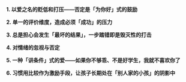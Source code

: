 **1. 以爱之名的贬低和打压——否定是「为你好」式的鼓励**

**2. 单一的评价维度，造成必须「成功」的压力**

**3. 总是担心会发生「最坏的结果」，一步踏错即是毁灭性的打击**

**4. 对情绪的忽视与否定**

**5. 一种「讲条件」式的爱——如果你不够乖、不是好学生，我就不喜欢你了**

**6. 习惯用比较作为激励手段，让孩子长期处在「别人家的小孩」的阴影中**